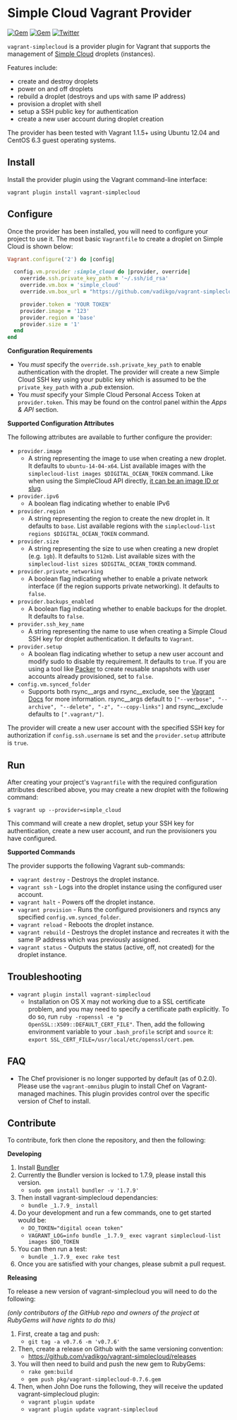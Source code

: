 Simple Cloud Vagrant Provider
==============================

[![Gem](https://img.shields.io/gem/dt/vagrant-simplecloud.svg)](https://rubygems.org/gems/vagrant-simplecloud)
[![Gem](https://img.shields.io/gem/dtv/vagrant-simplecloud.svg)](https://rubygems.org/gems/vagrant-simplecloud)
[![Twitter](https://img.shields.io/twitter/url/https/github.com/smdahlen/vagrant-simplecloud.svg?style=social)](https://twitter.com/intent/tweet?text=Check%20out%20this%20awesome%20Vagrant%20plugin%21&url=https%3A%2F%2Fgithub.com%2Fsmdahlen%2Fvagrant-simplecloud&hashtags=vagrant%2Csimplecloud&original_referer=)

`vagrant-simplecloud` is a provider plugin for Vagrant that supports the management of [Simple Cloud](https://www.simplecloud.ru/) droplets (instances).

Features include:
- create and destroy droplets
- power on and off droplets
- rebuild a droplet (destroys and ups with same IP address)
- provision a droplet with shell
- setup a SSH public key for authentication
- create a new user account during droplet creation

The provider has been tested with Vagrant 1.1.5+ using Ubuntu 12.04 and CentOS 6.3 guest operating systems.


Install
-------
Install the provider plugin using the Vagrant command-line interface:

`vagrant plugin install vagrant-simplecloud`


Configure
---------
Once the provider has been installed, you will need to configure your project to use it. The most basic `Vagrantfile` to create a droplet on Simple Cloud is shown below:

```ruby
Vagrant.configure('2') do |config|

  config.vm.provider :simple_cloud do |provider, override|
    override.ssh.private_key_path = '~/.ssh/id_rsa'
    override.vm.box = 'simple_cloud'
    override.vm.box_url = "https://github.com/vadikgo/vagrant-simplecloud/raw/master/box/simple_cloud.box"

    provider.token = 'YOUR TOKEN'
    provider.image = '123'
    provider.region = 'base'
    provider.size = '1'
  end
end
```

**Configuration Requirements**
- You *must* specify the `override.ssh.private_key_path` to enable authentication with the droplet. The provider will create a new Simple Cloud SSH key using your public key which is assumed to be the `private_key_path` with a *.pub* extension.
- You *must* specify your Simple Cloud Personal Access Token at `provider.token`. This may be found on the control panel within the *Apps &amp; API* section.

**Supported Configuration Attributes**

The following attributes are available to further configure the provider:
- `provider.image`
    * A string representing the image to use when creating a new droplet. It defaults to `ubuntu-14-04-x64`.
    List available images with the `simplecloud-list images $DIGITAL_OCEAN_TOKEN` command. Like when using the SimpleCloud API directly, [it can be an image ID or slug](http://simplecloud.ru/features/api-manual/#_Create-new-VPS).
- `provider.ipv6`
    * A boolean flag indicating whether to enable IPv6
- `provider.region`
    * A string representing the region to create the new droplet in. It defaults to `base`. List available regions with the `simplecloud-list regions $DIGITAL_OCEAN_TOKEN` command.
- `provider.size`
    * A string representing the size to use when creating a new droplet (e.g. `1gb`). It defaults to `512mb`. List available sizes with the `simplecloud-list sizes $DIGITAL_OCEAN_TOKEN` command.
- `provider.private_networking`
    * A boolean flag indicating whether to enable a private network interface (if the region supports private networking). It defaults to `false`.
- `provider.backups_enabled`
    * A boolean flag indicating whether to enable backups for the droplet. It defaults to `false`.
- `provider.ssh_key_name`
    * A string representing the name to use when creating a Simple Cloud SSH key for droplet authentication. It defaults to `Vagrant`.
- `provider.setup`
    * A boolean flag indicating whether to setup a new user account and modify sudo to disable tty requirement. It defaults to `true`. If you are using a tool like [Packer](https://packer.io) to create reusable snapshots with user accounts already provisioned, set to `false`.
- `config.vm.synced_folder`
    * Supports both rsync__args and rsync__exclude, see the [Vagrant Docs](http://docs.vagrantup.com/v2/synced-folders/rsync.html) for more information. rsync__args default to `["--verbose", "--archive", "--delete", "-z", "--copy-links"]` and rsync__exclude defaults to `[".vagrant/"]`.

The provider will create a new user account with the specified SSH key for authorization if `config.ssh.username` is set and the `provider.setup` attribute is `true`.


Run
---
After creating your project's `Vagrantfile` with the required configuration
attributes described above, you may create a new droplet with the following
command:

    $ vagrant up --provider=simple_cloud

This command will create a new droplet, setup your SSH key for authentication,
create a new user account, and run the provisioners you have configured.

**Supported Commands**

The provider supports the following Vagrant sub-commands:
- `vagrant destroy` - Destroys the droplet instance.
- `vagrant ssh` - Logs into the droplet instance using the configured user account.
- `vagrant halt` - Powers off the droplet instance.
- `vagrant provision` - Runs the configured provisioners and rsyncs any specified `config.vm.synced_folder`.
- `vagrant reload` - Reboots the droplet instance.
- `vagrant rebuild` - Destroys the droplet instance and recreates it with the same IP address which was previously assigned.
- `vagrant status` - Outputs the status (active, off, not created) for the droplet instance.


Troubleshooting
---------------

* `vagrant plugin install vagrant-simplecloud`
    * Installation on OS X may not working due to a SSL certificate problem, and you may need to specify a certificate path explicitly. To do so, run `ruby -ropenssl -e "p OpenSSL::X509::DEFAULT_CERT_FILE"`. Then, add the following environment variable to your `.bash_profile` script and `source` it: `export SSL_CERT_FILE=/usr/local/etc/openssl/cert.pem`.


FAQ
---

* The Chef provisioner is no longer supported by default (as of 0.2.0). Please use the `vagrant-omnibus` plugin to install Chef on Vagrant-managed machines. This plugin provides control over the specific version of Chef to install.


Contribute
----------
To contribute, fork then clone the repository, and then the following:

**Developing**

1. Install [Bundler](http://bundler.io/)
2. Currently the Bundler version is locked to 1.7.9, please install this version.
    * `sudo gem install bundler -v '1.7.9'`
3. Then install vagrant-simplecloud dependancies:
    * `bundle _1.7.9_ install`
4. Do your development and run a few commands, one to get started would be:
    * `DO_TOKEN="digital ocean token"`
    * `VAGRANT_LOG=info bundle _1.7.9_ exec vagrant simplecloud-list images $DO_TOKEN`
5. You can then run a test:
    * `bundle _1.7.9_ exec rake test`
6. Once you are satisfied with your changes, please submit a pull request.

**Releasing**

To release a new version of vagrant-simplecloud you will need to do the following:

*(only contributors of the GitHub repo and owners of the project at RubyGems will have rights to do this)*

1. First, create a tag and push:
    * `git tag -a v0.7.6 -m 'v0.7.6'`
2. Then, create a release on Github with the same versioning convention:
    * https://github.com/vadikgo/vagrant-simplecloud/releases
3. You will then need to build and push the new gem to RubyGems:
    * `rake gem:build`
    * `gem push pkg/vagrant-simplecloud-0.7.6.gem`
4. Then, when John Doe runs the following, they will receive the updated vagrant-simplecloud plugin:
    * `vagrant plugin update`
    * `vagrant plugin update vagrant-simplecloud`

